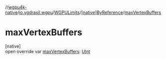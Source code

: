 //[wgpu4k-native](../../../../index.md)/[io.ygdrasil.wgpu](../../index.md)/[WGPULimits](../index.md)/[[native]ByReference](index.md)/[maxVertexBuffers](max-vertex-buffers.md)

# maxVertexBuffers

[native]\
open override var [maxVertexBuffers](max-vertex-buffers.md): [UInt](https://kotlinlang.org/api/core/kotlin-stdlib/kotlin/-u-int/index.html)